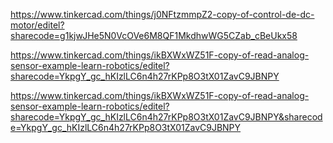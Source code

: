 https://www.tinkercad.com/things/j0NFtzmmpZ2-copy-of-control-de-dc-motor/editel?sharecode=g1kjwJHe5N0VcOVe6M8QF1MkdhwWG5CZab_cBeUkx58


https://www.tinkercad.com/things/ikBXWxWZ51F-copy-of-read-analog-sensor-example-learn-robotics/editel?sharecode=YkpgY_gc_hKIzlLC6n4h27rKPp8O3tX01ZavC9JBNPY


https://www.tinkercad.com/things/ikBXWxWZ51F-copy-of-read-analog-sensor-example-learn-robotics/editel?sharecode=YkpgY_gc_hKIzlLC6n4h27rKPp8O3tX01ZavC9JBNPY&sharecode=YkpgY_gc_hKIzlLC6n4h27rKPp8O3tX01ZavC9JBNPY
